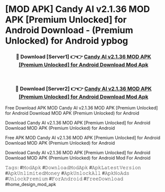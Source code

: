 # [MOD APK] Candy AI v2.1.36 MOD APK [Premium Unlocked] for Android Download - (Premium Unlocked) for Android ypbog



<div align="center">
<h3>🔴 Download [Server1] 👉👉 <a href="https://momento.my/?title=Candy_AI_v2.1.36_MOD_APK_[Premium_Unlocked]_for_Android_Download">Candy AI v2.1.36 MOD APK [Premium Unlocked] for Android Download Mod Apk</a></h3><br>

<h3>🔴 Download [Server2] 👉👉 <a href="https://momento.my/?title=Candy_AI_v2.1.36_MOD_APK_[Premium_Unlocked]_for_Android_Download">Candy AI v2.1.36 MOD APK [Premium Unlocked] for Android Download Mod Apk</a></h3>
</div>



Free Download APK MOD Candy AI v2.1.36 MOD APK [Premium Unlocked] for Android Download MOD APK (Premium Unlocked) for Android

Download Candy AI v2.1.36 MOD APK [Premium Unlocked] for Android Download MOD APK (Premium Unlocked) for Android

Free APK MOD Candy AI v2.1.36 MOD APK [Premium Unlocked] for Android Download MOD APK (Premium Unlocked) for Android

Download Candy AI v2.1.36 MOD APK [Premium Unlocked] for Android Download MOD APK (Premium Unlocked) for Android Mod For Android

𝚃𝚊𝚐𝚜: #𝙼𝚘𝚍𝙰𝚙𝚔 #𝙳𝚘𝚠𝚗𝚕𝚘𝚊𝚍𝙼𝚘𝚍𝙰𝚙𝚔 #𝙰𝚙𝚔𝙻𝚊𝚝𝚎𝚜𝚝𝚅𝚎𝚛𝚜𝚒𝚘𝚗 #𝙰𝚙𝚔𝚄𝚗𝚕𝚒𝚖𝚒𝚝𝚎𝚍𝙼𝚘𝚗𝚎𝚢 #𝙰𝚙𝚔𝚄𝚗𝚕𝚘𝚌𝚔𝙰𝚕𝚕 #𝙰𝚙𝚔𝙽𝚘𝙰𝚍𝚜 #𝚄𝚗𝚕𝚘𝚌𝚔𝙿𝚛𝚎𝚖𝚒𝚞𝚖 #𝙵𝚘𝚛𝙰𝚗𝚍𝚛𝚘𝚒𝚍 #𝙵𝚛𝚎𝚎𝙳𝚘𝚠𝚗𝚕𝚘𝚊𝚍 #home_design_mod_apk
